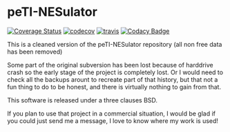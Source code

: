 peTI-NESulator
============

[![Coverage Status](https://coveralls.io/repos/github/Godzil/peTI-NESulator/badge.svg?branch=master)](https://coveralls.io/github/Godzil/peTI-NESulator?branch=master) [![codecov](https://codecov.io/gh/Godzil/peTI-NESulator/branch/master/graph/badge.svg)](https://codecov.io/gh/Godzil/peTI-NESulator) [![travis](https://travis-ci.org/Godzil/peTI-NESulator.svg?branch=master)](https://travis-ci.org/Godzil/peTI-NESulator) [![Codacy Badge](https://api.codacy.com/project/badge/Grade/a0671ed2065249f0825c91a57e883dbe)](https://www.codacy.com/app/Godzil/peTI-NESulator?utm_source=github.com&amp;utm_medium=referral&amp;utm_content=Godzil/peTI-NESulator&amp;utm_campaign=Badge_Grade)

This is a cleaned version of the peTI-NESulator repository (all non free data has been removed)

Some part of the original subversion has been lost because of harddrive crash so the 
early stage of the project is completely lost. Or I would need to check all the
backups arount to recreate part of that history, but that not a fun thing to do to be
honest, and there is virtually nothing to gain from that.

This software is released under a three clauses BSD.

If you plan to use that project in a commercial situation, I would be glad if you could just send me a message, I love to know where my work is used!
